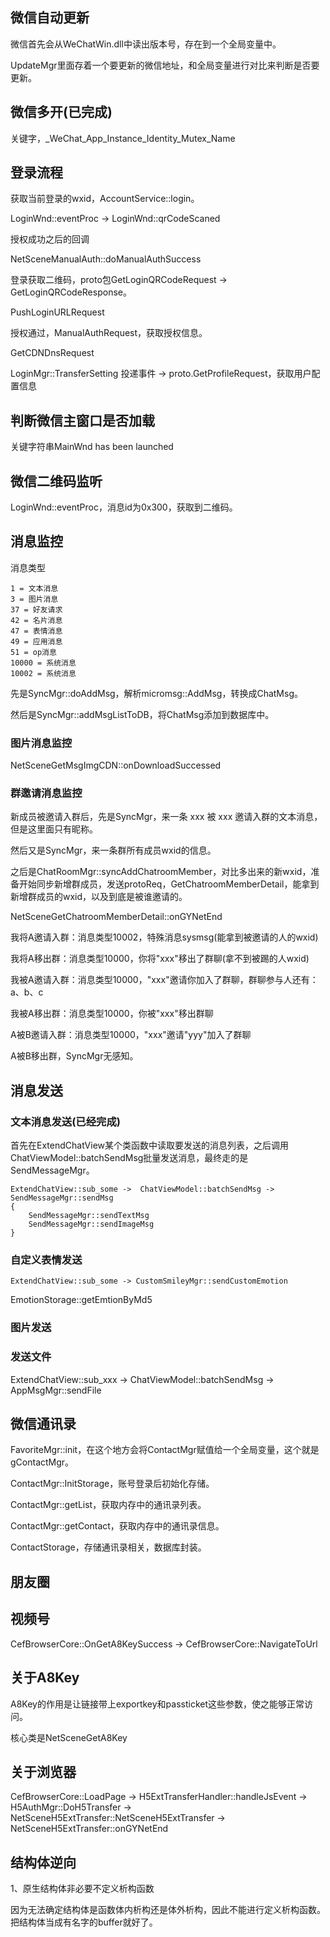 ## 微信自动更新

微信首先会从WeChatWin.dll中读出版本号，存在到一个全局变量中。

UpdateMgr里面存着一个要更新的微信地址，和全局变量进行对比来判断是否要更新。

## 微信多开(已完成)

关键字，_WeChat_App_Instance_Identity_Mutex_Name

## 登录流程

获取当前登录的wxid，AccountService::login。

LoginWnd::eventProc -> LoginWnd::qrCodeScaned

授权成功之后的回调

NetSceneManualAuth::doManualAuthSuccess



登录获取二维码，proto包GetLoginQRCodeRequest  -> GetLoginQRCodeResponse。

PushLoginURLRequest

授权通过，ManualAuthRequest，获取授权信息。

GetCDNDnsRequest

LoginMgr::TransferSetting 投递事件 -> proto.GetProfileRequest，获取用户配置信息





## 判断微信主窗口是否加载

关键字符串MainWnd has been launched

## 微信二维码监听

LoginWnd::eventProc，消息id为0x300，获取到二维码。







## 消息监控

消息类型

```
1 = 文本消息
3 = 图片消息
37 = 好友请求
42 = 名片消息
47 = 表情消息
49 = 应用消息
51 = op消息
10000 = 系统消息
10002 = 系统消息
```

先是SyncMgr::doAddMsg，解析micromsg::AddMsg，转换成ChatMsg。

然后是SyncMgr::addMsgListToDB，将ChatMsg添加到数据库中。

### 图片消息监控

NetSceneGetMsgImgCDN::onDownloadSuccessed



### 群邀请消息监控

新成员被邀请入群后，先是SyncMgr，来一条 xxx 被 xxx 邀请入群的文本消息，但是这里面只有昵称。

然后又是SyncMgr，来一条群所有成员wxid的信息。

之后是ChatRoomMgr::syncAddChatroomMember，对比多出来的新wxid，准备开始同步新增群成员，发送protoReq，GetChatroomMemberDetail，能拿到新增群成员的wxid，以及到底是被谁邀请的。

NetSceneGetChatroomMemberDetail::onGYNetEnd



我将A邀请入群：消息类型10002，特殊消息sysmsg(能拿到被邀请的人的wxid)

我将A移出群：消息类型10000，你将"xxx"移出了群聊(拿不到被踢的人wxid)

我被A邀请入群：消息类型10000，"xxx"邀请你加入了群聊，群聊参与人还有：a、b、c

我被A移出群：消息类型10000，你被"xxx"移出群聊

A被B邀请入群：消息类型10000，"xxx"邀请"yyy"加入了群聊

A被B移出群，SyncMgr无感知。



## 消息发送

### 文本消息发送(已经完成)

首先在ExtendChatView某个类函数中读取要发送的消息列表，之后调用ChatViewModel::batchSendMsg批量发送消息，最终走的是SendMessageMgr。

```
ExtendChatView::sub_some ->  ChatViewModel::batchSendMsg -> SendMessageMgr::sendMsg
{
	SendMessageMgr::sendTextMsg
	SendMessageMgr::sendImageMsg
}
```

### 自定义表情发送

```
ExtendChatView::sub_some -> CustomSmileyMgr::sendCustomEmotion
```

EmotionStorage::getEmtionByMd5

### 图片发送

### 发送文件

ExtendChatView::sub_xxx -> ChatViewModel::batchSendMsg -> AppMsgMgr::sendFile



## 微信通讯录

FavoriteMgr::init，在这个地方会将ContactMgr赋值给一个全局变量，这个就是gContactMgr。

ContactMgr::InitStorage，账号登录后初始化存储。

ContactMgr::getList，获取内存中的通讯录列表。

ContactMgr::getContact，获取内存中的通讯录信息。

ContactStorage，存储通讯录相关，数据库封装。



## 朋友圈

## 视频号

CefBrowserCore::OnGetA8KeySuccess -> CefBrowserCore::NavigateToUrl



## 关于A8Key

A8Key的作用是让链接带上exportkey和passticket这些参数，使之能够正常访问。

核心类是NetSceneGetA8Key

## 关于浏览器

CefBrowserCore::LoadPage -> H5ExtTransferHandler::handleJsEvent -> H5AuthMgr::DoH5Transfer -> NetSceneH5ExtTransfer::NetSceneH5ExtTransfer -> NetSceneH5ExtTransfer::onGYNetEnd



## 结构体逆向

1、原生结构体非必要不定义析构函数

因为无法确定结构体是函数体内析构还是体外析构，因此不能进行定义析构函数。把结构体当成有名字的buffer就好了。







